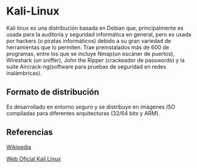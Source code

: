 # Kali-Linux
Kali linux es una distribución basada en Debian que, principalmente es usada para la auditoría y seguridad informática en general, pero es usada por hackers (o piratas informáticos) debido a su gran variedad de herramientas que lo permiten.
Trae preinstalados más de 600 de programas, entre los que se incluye Nmap(un escáner de puertos), Wireshark (un sniffer), John the Ripper (crackeador de passwords) y la suite Aircrack-ng(software para pruebas de seguridad en redes inalámbricas).
## Formato de distribución
Es desarrollado en entorno seguro y se distribuye en imágenes ISO compiladas para diferentes arquitecturas (32/64 bits y ARM).
## Referencias
[Wikipedia](https://es.wikipedia.org/wiki/Kali_Linux)

[Web Oficial Kali Linux](https://www.kali.org)
